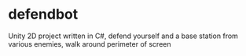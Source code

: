 # defendbot
 Unity 2D project written in C#, defend yourself and a base station from various enemies, walk around perimeter of screen
